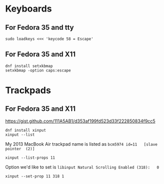 # Keyboards
## For Fedora 35 and tty
```
sudo loadkeys <<< 'keycode 58 = Escape'
```
## For Fedora 35 and X11
```
dnf install setxkbmap
setxkbmap -option caps:escape
```

# Trackpads
## For Fedora 35 and X11
https://gist.github.com/111A5AB1/d353af199fd523d33f222850834f9cc5
```
dnf install xinput
xinput --list
```
My 2013 MacBook Air trackpad name is listed as `bcm5974	id=11	[slave  pointer  (2)]`
```
xinput --list-props 11
```
Option we'd like to set is `libinput Natural Scrolling Enabled (318):	0`
```
xinput --set-prop 11 318 1
```
